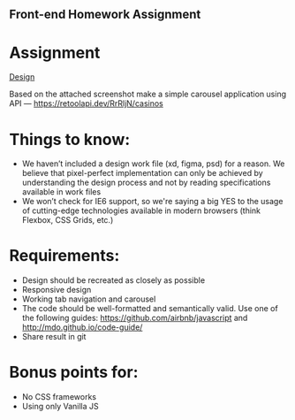## Front-end Homework Assignment

# Assignment
[Design](https://pokernews.box.com/s/5eralio5byxs2dj24ez49est8hbie8p5)

Based on the attached screenshot make a simple carousel application using API — https://retoolapi.dev/RrRljN/casinos

# Things to know:
* We haven’t included a design work file (xd, figma, psd) for a reason. We believe that pixel-perfect implementation can only be achieved by understanding the design process and not by reading specifications available in work files
* We won’t check for IE6 support, so we're saying a big YES to the usage of cutting-edge technologies available in modern browsers  (think Flexbox, CSS Grids, etc.)

# Requirements:
* Design should be recreated as closely as possible
* Responsive design
* Working tab navigation and carousel
* The code should be well-formatted and semantically valid. Use one of the following guides: https://github.com/airbnb/javascript and http://mdo.github.io/code-guide/
* Share result in git

# Bonus points for:
* No CSS frameworks
* Using only Vanilla JS


